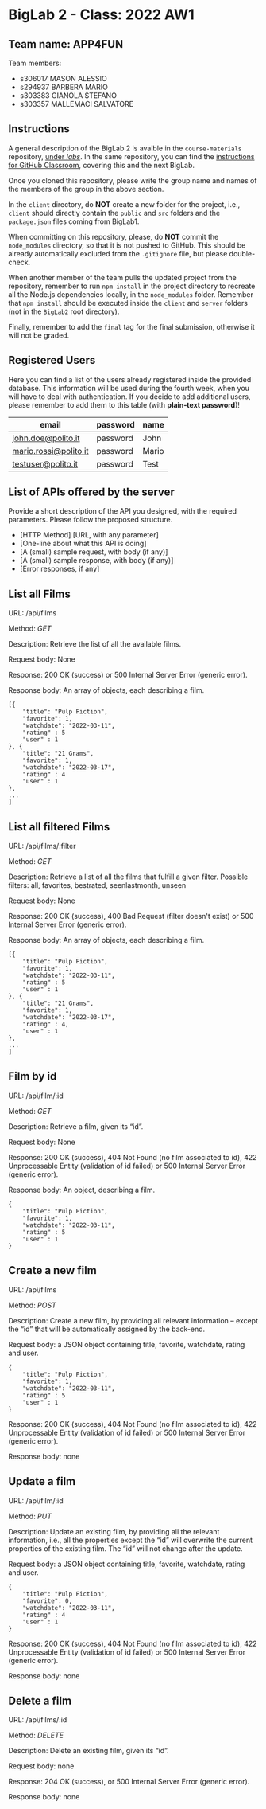 # BigLab 2 - Class: 2022 AW1

## Team name: APP4FUN

Team members:
* s306017 MASON ALESSIO
* s294937 BARBERA MARIO 
* s303383 GIANOLA STEFANO
* s303357 MALLEMACI SALVATORE

## Instructions

A general description of the BigLab 2 is avaible in the `course-materials` repository, [under _labs_](https://polito-wa1-aw1-2022.github.io/materials/labs/BigLab2/BigLab2.pdf). In the same repository, you can find the [instructions for GitHub Classroom](https://polito-wa1-aw1-2022.github.io/materials/labs/GH-Classroom-BigLab-Instructions.pdf), covering this and the next BigLab.

Once you cloned this repository, please write the group name and names of the members of the group in the above section.

In the `client` directory, do **NOT** create a new folder for the project, i.e., `client` should directly contain the `public` and `src` folders and the `package.json` files coming from BigLab1.

When committing on this repository, please, do **NOT** commit the `node_modules` directory, so that it is not pushed to GitHub.
This should be already automatically excluded from the `.gitignore` file, but please double-check.

When another member of the team pulls the updated project from the repository, remember to run `npm install` in the project directory to recreate all the Node.js dependencies locally, in the `node_modules` folder.
Remember that `npm install` should be executed inside the `client` and `server` folders (not in the `BigLab2` root directory).

Finally, remember to add the `final` tag for the final submission, otherwise it will not be graded.

## Registered Users

Here you can find a list of the users already registered inside the provided database. This information will be used during the fourth week, when you will have to deal with authentication.
If you decide to add additional users, please remember to add them to this table (with **plain-text password**)!

| email | password | name |
|-------|----------|------|
| john.doe@polito.it | password | John |
| mario.rossi@polito.it | password | Mario |
| testuser@polito.it | password | Test |

## List of APIs offered by the server

Provide a short description of the API you designed, with the required parameters. Please follow the proposed structure.

* [HTTP Method] [URL, with any parameter]
* [One-line about what this API is doing]
* [A (small) sample request, with body (if any)]
* [A (small) sample response, with body (if any)]
* [Error responses, if any]

## List all Films
URL: /api/films

Method: _GET_

Description: Retrieve the list of all the available films.

Request body: None

Response: 200 OK (success) or 500 Internal Server Error (generic error).

Response body: An array of objects, each describing a film.
```
[{
    "title": "Pulp Fiction",
    "favorite": 1,
    "watchdate": "2022-03-11",
    "rating" : 5 
    "user" : 1
}, {
    "title": "21 Grams",
    "favorite": 1,
    "watchdate": "2022-03-17",
    "rating" : 4 
    "user" : 1
},
...
]
```
## List all filtered Films
URL: /api/films/:filter

Method: _GET_

Description: Retrieve a list of all the films that fulfill a given filter.
Possible filters: all, favorites, bestrated, seenlastmonth, unseen

Request body: None

Response: 200 OK (success), 400 Bad Request (filter doesn't exist) or 500 Internal Server Error (generic error).

Response body: An array of objects, each describing a film.
```
[{
    "title": "Pulp Fiction",
    "favorite": 1,
    "watchdate": "2022-03-11",
    "rating" : 5 
    "user" : 1
}, {
    "title": "21 Grams",
    "favorite": 1,
    "watchdate": "2022-03-17",
    "rating" : 4,
    "user" : 1
},
...
]
```

## Film by id
URL: /api/film/:id

Method: _GET_

Description: Retrieve a film, given its “id”.

Request body: None

Response: 200 OK (success), 404 Not Found (no film associated to id), 422 Unprocessable Entity (validation of id failed) or 500 Internal Server Error (generic error).

Response body: An object, describing a film.
```
{
    "title": "Pulp Fiction",
    "favorite": 1,
    "watchdate": "2022-03-11",
    "rating" : 5 
    "user" : 1
}
```

## Create a new film
URL: /api/films

Method: _POST_

Description: Create a new film, by providing all relevant information – except the “id” that will be automatically assigned by the back-end.

Request body: a JSON object containing title, favorite, watchdate, rating and user.
```
{
    "title": "Pulp Fiction",
    "favorite": 1,
    "watchdate": "2022-03-11",
    "rating" : 5 
    "user" : 1
}
```

Response: 200 OK (success), 404 Not Found (no film associated to id), 422 Unprocessable Entity (validation of id failed) or 500 Internal Server Error (generic error).

Response body: none

## Update a film
URL: /api/film/:id

Method: _PUT_

Description: Update an existing film, by providing all the relevant information, i.e., all the properties except the “id” will overwrite the current properties of the existing film. The “id” will not change after the update.

Request body: a JSON object containing title, favorite, watchdate, rating and user.
```
{
    "title": "Pulp Fiction",
    "favorite": 0,
    "watchdate": "2022-03-11",
    "rating" : 4 
    "user" : 1
}
```

Response: 200 OK (success), 404 Not Found (no film associated to id), 422 Unprocessable Entity (validation of id failed) or 500 Internal Server Error (generic error).

Response body: none

## Delete a film
URL: /api/films/:id

Method: _DELETE_

Description: Delete an existing film, given its “id”.

Request body: none

Response: 204 OK (success), or 500 Internal Server Error (generic error).

Response body: none

